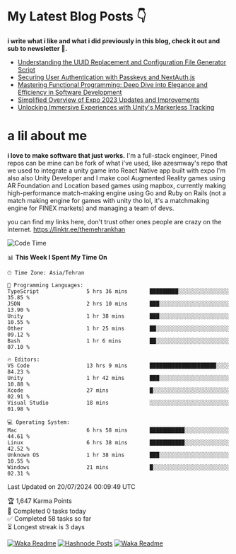 # My Latest Blog Posts 👇
**i write what i like and what i did previously in this blog, check it out and sub to newsletter 🫡.**

<!-- HASHNODE_BLOG:START -->
- [Understanding the UUID Replacement and Configuration File Generator Script](https://themehrankhan.hashnode.dev/understanding-the-uuid-replacement-and-configuration-file-generator-script)
- [Securing User Authentication with Passkeys and NextAuth.js](https://themehrankhan.hashnode.dev/securing-user-authentication-with-passkeys-and-nextauthjs)
- [Mastering Functional Programming: Deep Dive into Elegance and Efficiency in Software Development](https://themehrankhan.hashnode.dev/mastering-functional-programming-deep-dive-into-elegance-and-efficiency-in-software-development)
- [Simplified Overview of Expo 2023 Updates and Improvements](https://themehrankhan.hashnode.dev/expo-2023-updates-and-features-summary)
- [Unlocking Immersive Experiences with Unity's Markerless Tracking](https://themehrankhan.hashnode.dev/unlocking-immersive-experiences-with-unitys-markerless-tracking)

<!-- HASHNODE_BLOG:END -->

# a lil about me
**i love to make  software that just works.**
I'm a full-stack engineer, Pined repos can be mine can be fork of what i've used, like azesmway's repo that we used to integrate a unity game into React Native app built with expo I'm also also Unity Developer and I make cool Augmented Reality games using AR Foundation and Location based games using mapbox, currently making high-performance match-making engine using Go and Ruby on Rails (not a match making engine for games with unity tho lol, it's a matchmaking engine for FINEX markets) and managing a team of devs.

you can find my links here, don't trust other ones people are crazy on the internet.
https://linktr.ee/themehrankhan

<!--START_SECTION:waka-->
![Code Time](http://img.shields.io/badge/Code%20Time-521%20hrs%2025%20mins-blue)

📊 **This Week I Spent My Time On** 

```text
🕑︎ Time Zone: Asia/Tehran

💬 Programming Languages: 
TypeScript               5 hrs 36 mins       █████████░░░░░░░░░░░░░░░░   35.85 % 
JSON                     2 hrs 10 mins       ███░░░░░░░░░░░░░░░░░░░░░░   13.90 % 
Unity                    1 hr 38 mins        ███░░░░░░░░░░░░░░░░░░░░░░   10.55 % 
Other                    1 hr 25 mins        ██░░░░░░░░░░░░░░░░░░░░░░░   09.12 % 
Bash                     1 hr 6 mins         ██░░░░░░░░░░░░░░░░░░░░░░░   07.10 % 

🔥 Editors: 
VS Code                  13 hrs 9 mins       █████████████████████░░░░   84.23 % 
Unity                    1 hr 42 mins        ███░░░░░░░░░░░░░░░░░░░░░░   10.88 % 
Xcode                    27 mins             █░░░░░░░░░░░░░░░░░░░░░░░░   02.91 % 
Visual Studio            18 mins             ░░░░░░░░░░░░░░░░░░░░░░░░░   01.98 % 

💻 Operating System: 
Mac                      6 hrs 58 mins       ███████████░░░░░░░░░░░░░░   44.61 % 
Linux                    6 hrs 38 mins       ███████████░░░░░░░░░░░░░░   42.52 % 
Unknown OS               1 hr 38 mins        ███░░░░░░░░░░░░░░░░░░░░░░   10.55 % 
Windows                  21 mins             █░░░░░░░░░░░░░░░░░░░░░░░░   02.31 % 
```


 Last Updated on 20/07/2024 00:09:49 UTC
<!--END_SECTION:waka-->

<!-- TODO-IST:START -->
🏆  1,647 Karma Points           
🌸  Completed 0 tasks today           
✅  Completed 58 tasks so far           
⏳  Longest streak is 3 days
<!-- TODO-IST:END -->

[![Waka Readme](https://github.com/TheMehranKhan/themehrankhan/actions/workflows/main.yml/badge.svg)](https://github.com/TheMehranKhan/themehrankhan/actions/workflows/main.yml)
[![Hashnode Posts](https://github.com/TheMehranKhan/themehrankhan/actions/workflows/hashnode.yml/badge.svg)](https://github.com/TheMehranKhan/themehrankhan/actions/workflows/hashnode.yml)
[![Waka Readme](https://github.com/TheMehranKhan/themehrankhan/actions/workflows/waka.yml/badge.svg)](https://github.com/TheMehranKhan/themehrankhan/actions/workflows/waka.yml)

